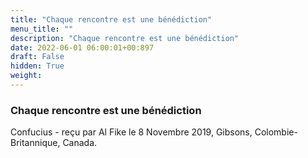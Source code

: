 ```yaml
---
title: "Chaque rencontre est une bénédiction"
menu_title: ""
description: "Chaque rencontre est une bénédiction"
date: 2022-06-01 06:00:01+00:897
draft: False
hidden: True
weight:
---
```

### Chaque rencontre est une bénédiction

Confucius - reçu par Al Fike le 8 Novembre 2019, Gibsons, Colombie-Britannique, Canada.



